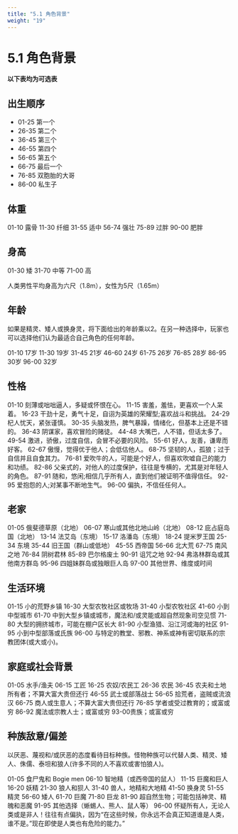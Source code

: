 ```yaml
---
title: "5.1 角色背景"
weight: "19"
---
```

# 5.1 角色背景

**以下表均为可选表**

## 出生顺序

- 01-25 第一个
- 26-35 第二个
- 36-45 第三个
- 46-55 第四个
- 56-65 第五个
- 66-75 最后一个
- 76-85 双胞胎的大哥
- 86-00 私生子

## 体重

01-10 露骨
11-30 纤细
31-55 适中
56-74 强壮
75-89 过胖
90-00 肥胖

## 身高

01-30 矮
31-70 中等
71-00 高

人类男性平均身高为六尺（1.8m），女性为5尺（1.65m）

## 年龄

如果是精灵、矮人或换身灵，将下面给出的年龄乘以2。在另一种选择中，玩家也可以选择他们认为最适合自己角色的任何年龄。

01-10 17岁
11-30 19岁
31-45 21岁
46-60 24岁
61-75 26岁
76-85 28岁
86-95 30岁
96-00 32岁

## 性格

01-10 刻薄或咄咄逼人，多疑或怀恨在心。
11-15 害羞，羞怯，更喜欢一个人呆着。
16-23 干劲十足，勇气十足，自诩为英雄的荣耀型;喜欢战斗和挑战。
24-29 杞人忧天，紧张谨慎。
30-35 头脑发热，脾气暴躁，情绪化，但基本上还是不错的。
36-43 阴谋家，喜欢冒险的赌徒。
44-48 大嘴巴，人不错，但话太多了。
49-54 激进，骄傲，过度自信，会冒不必要的风险。
55-61 好人，友善，谦卑而好客。
62-67 傲慢，觉得优于他人；会低估他人。
68-75 坚韧的人，孤狼；过于自信并且自食其力。
76-81 爱吹牛的人，可能是个好人，但喜欢吹嘘自己的能力和功绩。
82-86 父亲式的，对他人的过度保护，往往是专横的，尤其是对年轻人的角色。
87-91 随和，悠闲;相信几乎所有人，直到他们被证明不值得信任。
92-95 爱抱怨的人;对某事不断地生气。
96-00 偏执，不信任任何人。

## 老家

01-05 俄斐德草原（北地）
06-07 寒山或其他北地山岭（北地）
08-12 庇占庭岛国（北地）
13-14 法艾岛（东境）
15-17 洛潘岛（东境）
18-24 提米罗王国
25-34 东境
35-44 旧王国（群山或低地）
45-55 西帝国
56-66 北大荒
67-75 南风之地
76-84 阴树君林
85-89 巴尔格废土
90-91 诅咒之地
92-94 弗洛林群岛或其他南方群岛
95-96 四姐妹群岛或独眼巨人岛
97-00 其他世界、维度或时间

## 生活环境

01-15 小的荒野乡镇
16-30 大型农牧社区或牧场
31-40 小型农牧社区
41-60 小到中型城市
61-70 中到大型乡镇或城市，魔法和/或灵能或超自然现象司空见惯
71-80 大型的拥挤城市，可能在棚户区长大
81-90 小型渔猎、沿江河或海的社区
91-95 小到中型部落或氏族
96-00 与特定的教堂、邪教、神系或神有密切联系的宗教团体(或大或小)。

## 家庭或社会背景

01-05 水手/渔夫
06-15 工匠
16-25 农奴/农民工
26-36 农民
36-45 农夫和土地所有者；不算大富大贵但还行
46-55 武士或部落战士
56-65 拾荒者，盗贼或流浪汉
66-75 商人或生意人；不算大富大贵但还行
76-85 学者或受过教育的；或富或穷
86-92 魔法或宗教人士；或富或穷
93-00贵族；或富或穷

## 种族敌意/偏差

以厌恶、蔑视和/或厌恶的态度看待目标种族。怪物种族可以代替人类、精灵、矮人、侏儒、泰坦和狼人(许多不同的人不喜欢或害怕狼人)。

01-05 食尸鬼和 Bogie men
06-10 智地精（或西帝国的鼠人）
11-15 巨魔和巨人
16-20 妖精
21-30 狼人和狈人
31-40 兽人，地精和大地精
41-50 换身灵
51-55 精灵
56-60 矮人
61-70 巨魔
71-80 巨龙
81-90 超自然生物；可能包括神灵、精魄和恶魔
91-95 其他选择（蜥蜴人、熊人、鼠人等）
96-00 怀疑所有人，无论人类或是非人！往往有点偏执，因为“在这些时候，你永远不会真正知道谁是人类，谁不是。”现在即使是人类也有危险的能力。”
